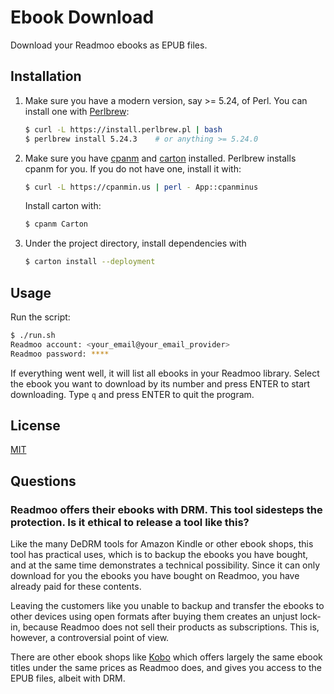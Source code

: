 
Ebook Download
===

Download your Readmoo ebooks as EPUB files.

## Installation

1. Make sure you have a modern version, say >= 5.24, of Perl.  You can install one with [Perlbrew](https://perlbrew.pl/):

   ```sh
   $ curl -L https://install.perlbrew.pl | bash
   $ perlbrew install 5.24.3	# or anything >= 5.24.0
   ```



2. Make sure you have [cpanm](https://metacpan.org/pod/distribution/App-cpanminus/lib/App/cpanminus/fatscript.pm) and [carton](https://metacpan.org/pod/distribution/Carton/script/carton) installed.  Perlbrew installs cpanm for you.  If you do not have one, install it with:
   ```sh
   $ curl -L https://cpanmin.us | perl - App::cpanminus
   ```
   Install carton with:
   ```sh
   $ cpanm Carton
   ```

3. Under the project directory, install dependencies with
   ```sh
   $ carton install --deployment
   ```

## Usage

Run the script:

 ```sh
 $ ./run.sh
 Readmoo account: <your_email@your_email_provider>
 Readmoo password: ****
 ```

If everything went well, it will list all ebooks in your Readmoo library.  Select the ebook you want to download by its number and press ENTER to start downloading.  Type `q` and press ENTER to quit the program.

## License

[MIT](LICENSE)

## Questions

### Readmoo offers their ebooks with DRM.  This tool sidesteps the protection.  Is it ethical to release a tool like this?

Like the many DeDRM tools for Amazon Kindle or other ebook shops, this tool has practical uses, which is to backup the ebooks you have bought, and at the same time demonstrates a technical possibility.  Since it can only download for you the ebooks you have bought on Readmoo, you have already paid for these contents.

Leaving the customers like you unable to backup and transfer the ebooks to other devices using open formats after buying them creates an unjust lock-in, because Readmoo does not sell their products as subscriptions.  This is, however, a controversial point of view.

There are other ebook shops like [Kobo](https://www.kobo.com/) which offers largely the same ebook titles under the same prices as Readmoo does, and gives you access to the EPUB files, albeit with DRM.

